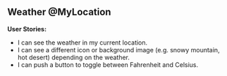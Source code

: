## Weather @MyLocation

**User Stories:**

- I can see the weather in my current location.
- I can see a different icon or background image (e.g. snowy mountain, hot desert) depending on the weather.
- I can push a button to toggle between Fahrenheit and Celsius.

